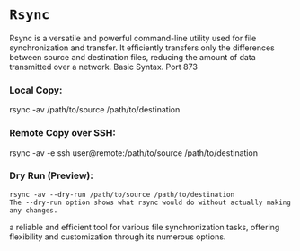 # `Rsync`

Rsync is a versatile and powerful command-line utility used for file synchronization and transfer. It efficiently transfers only the differences between source and destination files, reducing the amount of data transmitted over a network.
Basic Syntax. Port 873

### Local Copy:
rsync -av /path/to/source /path/to/destination

### Remote Copy over SSH:
rsync -av -e ssh user@remote:/path/to/source /path/to/destination


###  Dry Run (Preview):

    rsync -av --dry-run /path/to/source /path/to/destination
    The --dry-run option shows what rsync would do without actually making any changes.

a reliable and efficient tool for various file synchronization tasks, offering flexibility and customization through its numerous options.